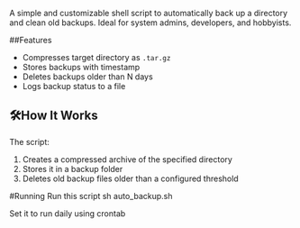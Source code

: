 A simple and customizable shell script to automatically back up a directory and clean old backups. Ideal for system admins, developers, and hobbyists.

##Features

- Compresses target directory as `.tar.gz`
- Stores backups with timestamp
- Deletes backups older than N days
- Logs backup status to a file

## 🛠️How It Works

The script:
1. Creates a compressed archive of the specified directory
2. Stores it in a backup folder
3. Deletes old backup files older than a configured threshold

#Running
Run this script 
     sh auto_backup.sh

Set it to run daily using crontab
